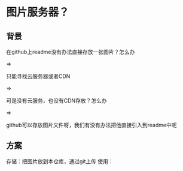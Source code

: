 # 图片服务器？
## 背景
在github上readme没有办法直接存放一张图片？怎么办

=> 

只能寻找云服务器或者CDN

=>

可是没有云服务，也没有CDN存放？怎么办

=>

github可以存放图片文件呀，我们有没有办法把他直接引入到readme中呢

## 方案
存储：把图片放到本仓库，通过git上传
使用：